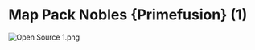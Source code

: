 # Map Pack Nobles {Primefusion} (1)

![Open Source 1.png](https://raw.githubusercontent.com/Klokinator/FE-Repo/main/Maps/Map%20Pack%20Nobles%20%7BPrimefusion%7D%20(1)/Open%20Source%201.png "Open Source 1.png")